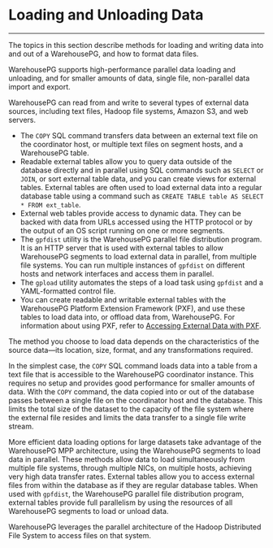 # Loading and Unloading Data
---

The topics in this section describe methods for loading and writing data into and out of a WarehousePG, and how to format data files.

WarehousePG supports high-performance parallel data loading and unloading, and for smaller amounts of data, single file, non-parallel data import and export.

WarehousePG can read from and write to several types of external data sources, including text files, Hadoop file systems, Amazon S3, and web servers.

-   The `COPY` SQL command transfers data between an external text file on the coordinator host, or multiple text files on segment hosts, and a WarehousePG table.
-   Readable external tables allow you to query data outside of the database directly and in parallel using SQL commands such as `SELECT` or `JOIN`, or sort external table data, and you can create views for external tables. External tables are often used to load external data into a regular database table using a command such as `CREATE TABLE table AS SELECT * FROM ext_table`.
-   External web tables provide access to dynamic data. They can be backed with data from URLs accessed using the HTTP protocol or by the output of an OS script running on one or more segments.
-   The `gpfdist` utility is the WarehousePG parallel file distribution program. It is an HTTP server that is used with external tables to allow WarehousePG segments to load external data in parallel, from multiple file systems. You can run multiple instances of `gpfdist` on different hosts and network interfaces and access them in parallel.
-   The `gpload` utility automates the steps of a load task using `gpfdist` and a YAML-formatted control file.
-   You can create readable and writable external tables with the WarehousePG Platform Extension Framework \(PXF\), and use these tables to load data into, or offload data from, WarehousePG. For information about using PXF, refer to [Accessing External Data with PXF](../../external/pxf-overview.html).



The method you choose to load data depends on the characteristics of the source data—its location, size, format, and any transformations required.

In the simplest case, the `COPY` SQL command loads data into a table from a text file that is accessible to the WarehousePG coordinator instance. This requires no setup and provides good performance for smaller amounts of data. With the `COPY` command, the data copied into or out of the database passes between a single file on the coordinator host and the database. This limits the total size of the dataset to the capacity of the file system where the external file resides and limits the data transfer to a single file write stream.

More efficient data loading options for large datasets take advantage of the WarehousePG MPP architecture, using the WarehousePG segments to load data in parallel. These methods allow data to load simultaneously from multiple file systems, through multiple NICs, on multiple hosts, achieving very high data transfer rates. External tables allow you to access external files from within the database as if they are regular database tables. When used with `gpfdist`, the WarehousePG parallel file distribution program, external tables provide full parallelism by using the resources of all WarehousePG segments to load or unload data.

WarehousePG leverages the parallel architecture of the Hadoop Distributed File System to access files on that system.

